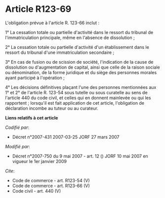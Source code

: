 # Article R123-69

L'obligation prévue à l'article R. 123-66 inclut : 

1° La cessation totale ou partielle d'activité dans le ressort du tribunal de l'immatriculation principale, même en l'absence
de dissolution ; 

2° La cessation totale ou partielle d'activité d'un établissement dans le ressort du tribunal d'une immatriculation
secondaire ; 

3° En cas de fusion ou de scission de société, l'indication de la cause de dissolution ou d'augmentation de capital, ainsi
que celle de la raison sociale ou dénomination, de la forme juridique et du siège des personnes morales ayant participé à
l'opération ; 

4° Les décisions définitives plaçant l'une des personnes mentionnées aux 1° et 2° de l'article R. 123-54 sous tutelle ou sous
curatelle au sens de l'article 440 du code civil, et celles qui en donnent mainlevée ou qui les rapportent ; lorsqu'il est
fait application de cet article, l'obligation de déclaration incombe au tuteur ou au curateur.

**Liens relatifs à cet article**

_Codifié par_:

  - Décret n°2007-431 2007-03-25 JORF 27 mars 2007

_Modifié par_:

  - Décret n°2007-750 du 9 mai 2007 - art. 12 () JORF 10 mai 2007 en vigueur le 1er janvier 2009

_Cite_:

  - Code de commerce - art. R123-54 (V)
  - Code de commerce - art. R123-66 (V)
  - Code civil - art. 440 (V)
